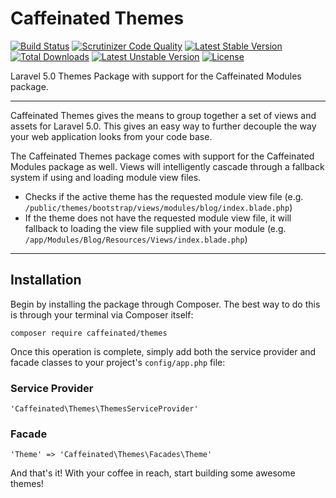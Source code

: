 Caffeinated Themes
==================
[![Build Status](https://travis-ci.org/caffeinated/themes.svg?branch=master)](https://travis-ci.org/caffeinated/themes)
[![Scrutinizer Code Quality](https://scrutinizer-ci.com/g/caffeinated/themes/badges/quality-score.png?b=master)](https://scrutinizer-ci.com/g/caffeinated/themes/?branch=master)
[![Latest Stable Version](https://poser.pugx.org/caffeinated/themes/v/stable.svg)](https://packagist.org/packages/caffeinated/themes)
[![Total Downloads](https://poser.pugx.org/caffeinated/themes/downloads.svg)](https://packagist.org/packages/caffeinated/themes)
[![Latest Unstable Version](https://poser.pugx.org/caffeinated/themes/v/unstable.svg)](https://packagist.org/packages/caffeinated/themes)
[![License](https://poser.pugx.org/caffeinated/themes/license.svg)](https://packagist.org/packages/caffeinated/themes)

Laravel 5.0 Themes Package with support for the Caffeinated Modules package.

---

Caffeinated Themes gives the means to group together a set of views and assets for Laravel 5.0. This gives an easy way to further decouple the way your web application looks from your code base.

The Caffeinated Themes package comes with support for the Caffeinated Modules package as well. Views will intelligently cascade through a fallback system if using and loading module view files.

- Checks if the active theme has the requested module view file (e.g. `/public/themes/bootstrap/views/modules/blog/index.blade.php`)
- If the theme does not have the requested module view file, it will fallback to loading the view file supplied with your module (e.g. `/app/Modules/Blog/Resources/Views/index.blade.php`)

---

Installation
------------
Begin by installing the package through Composer. The best way to do this is through your terminal via Composer itself:

```
composer require caffeinated/themes
```

Once this operation is complete, simply add both the service provider and facade classes to your project's `config/app.php` file:

### Service Provider
```
'Caffeinated\Themes\ThemesServiceProvider'
```

### Facade
```
'Theme' => 'Caffeinated\Themes\Facades\Theme'
```

And that's it! With your coffee in reach, start building some awesome themes!
